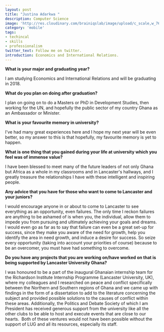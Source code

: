 ```yaml
---
layout: post
title: "Justina Adarkwa "
description: Computer Science
image: 'http://res.cloudinary.com/brainiqslab/image/upload/c_scale,w_760/v1516815506/justina1_atkeoh.jpg'
category: 'mobile'
tags:
- techincal
- skills
- professionalism
twitter_text: Follow me on twitter.
introduction: Economics and International Relations.
---
```


**What is your major and graduating year?**

I am studying Economics and International Relations and will be graduating in 2018.

 **What do you plan on doing after graduation?**
 
 I plan on going on to do a Masters or PhD in Development Studies, then working for the UN, and hopefully the public sector of my country Ghana as an Ambassador or Minister. 

 **What is your favourite memory in university?**
 
 I've had many great experiences here and I hope my next year will be even better, so my answer to this is that hopefully, my favourite memory is yet to happen.

 **What is one thing that you gained during your life at university which you feel was of immense value?**
 
 I have been blessed to meet many of the future leaders of not only Ghana but Africa as a whole in my classrooms and in Lancaster's hallways, and I greatly treasure the relationships I have with these intelligent and inspiring people. 

**Any advice that you have for those who want to come to Lancaster and your juniors?**

I would encourage anyone in or about to come to Lancaster to see everything as an opportunity, even failures. The only time I reckon failures are anything to be ashamed of is when you, the individual, allow them to impede you from pursuing and ultimately achieving your goals and dreams. I would even go as far as to say that failure can even be a great set-up for success, since they make you aware of the need for growth, help you identify the area in need growth, and induce a desire for success. So seize every opportunity (taking into account your priorities of course) because to be an overcomer, you must have had something to overcome.

**Do you have any projects that you are working on/have worked on that is being supported by Lancaster University Ghana?**

I was honoured to be a part of the inaugural Ghanaian internship team for the Richardson Institute Internship Programme (Lancaster University, UK), where my colleagues and I researched on peace and conflict specifically between the Northern and Southern regions of Ghana and we came up with findings in the form of a dissertation to add to the literature concerning the subject and provided possible solutions to the causes of conflict within these areas. Additionally, the Politics and Debate Society of which I am President has received generous support from the university like all the other clubs to be able to host and execute events that are close to our hearts. 
Both of these ventures would not have been possible without the support of LUG and all its resources, especially its staff.</p>
